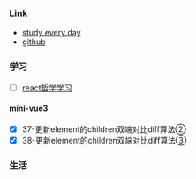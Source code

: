 ### Link
- [study every day](https://github.com/cuixiaorui/study-every-day/issues)
- [github](https://github.com/jtr354)

### 学习
- [ ] [react哲学学习](https://mp.weixin.qq.com/s/Bh6MW4qs_8r-IoERTK6-dA)
#### mini-vue3
- [x] 37-更新element的children双端对比diff算法②
- [x] 38-更新element的children双端对比diff算法③

### 生活


